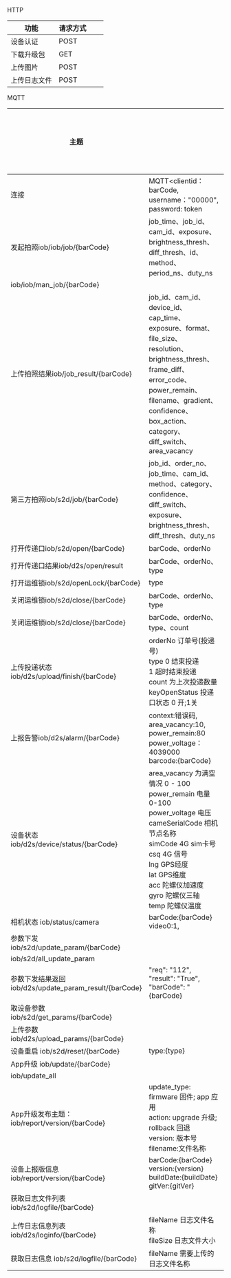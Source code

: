 HTTP

| 功能         | 请求方式 |      |      |
| ------------ | -------- | ---- | ---- |
| 设备认证     | POST     |      |      |
| 下载升级包   | GET      |      |      |
| 上传图片     | POST     |      |      |
| 上传日志文件 | POST     |      |      |



MQTT

| 主题                                                  |                                                              | 服务端/客户端 |
| ----------------------------------------------------- | ------------------------------------------------------------ | ------------- |
| 连接                                                  | MQTT<clientid：barCode, username："00000",  password: token  | C             |
| 发起拍照iob/iob/job/{barCode}                         | job_time、job_id、cam_id、exposure、brightness_thresh、diff_thresh、id、method、period_ns、duty_ns | S             |
| iob/iob/man_job/{barCode}                             |                                                              | S             |
| 上传拍照结果iob/job_result/{barCode}                  | job_id、cam_id、device_id、cap_time、exposure、format、file_size、resolution、brightness_thresh、frame_diff、error_code、power_remain、filename、gradient、confidence、box_action、category、diff_switch、area_vacancy | C             |
| 第三方拍照iob/s2d/job/{barCode}                       | job_id、order_no、job_time、cam_id、method、category、confidence、diff_switch、exposure、brightness_thresh、diff_thresh、duty_ns | S             |
| 打开传递口iob/s2d/open/{barCode}                      | barCode、orderNo                                             | S             |
| 打开传递口结果iob/d2s/open/result                     | barCode、orderNo、type                                       | C             |
| 打开运维锁iob/s2d/openLock/{barCode}                  | type                                                         | S             |
| 关闭运维锁iob/s2d/close/{barCode}                     | barCode、orderNo、type                                       | S             |
| 关闭运维锁iob/s2d/close/{barCode}                     | barCode、orderNo、type、count                                | C             |
| 上传投递状态iob/d2s/upload/finish/{barCode}           | orderNo 订单号(投递号)<br/>type 0 结束投递<br/>1 超时结束投递<br/>count 为上次投递数量<br/>keyOpenStatus 投递⼝状态 0 开;1关 | C             |
| 上报告警iob/d2s/alarm/{barCode}                       | context:错误码,<br/>area_vacancy:10,<br/>power_remain:80<br/>power_voltage： 4039000<br/>barcode:{barCode} | C             |
| 设备状态iob/d2s/device/status/{barCode}               | area_vacancy 为满空情况 0 - 100<br/>power_remain 电量  0-100<br/>power_voltage 电压<br/>cameSerialCode 相机节点名称<br/>simCode  4G sim卡号<br/>csq  4G 信号<br/>lng GPS经度<br/>lat GPS维度<br/>acc 陀螺仪加速度<br/>gyro  陀螺仪三轴<br/>temp 陀螺仪温度 | C             |
| 相机状态 iob/status/camera                            | barCode:{barCode}<br/>video0:1,<br/>                         | C             |
| 参数下发iob/s2d/update_param/{barCode}                |                                                              | S             |
| iob/s2d/all_update_param                              |                                                              | S             |
| 参数下发结果返回iob/d2s/update_param_result/{barCode} | "req": "112",<br/>"result": "True",<br/>"barCode": "{barCode} | C             |
| 取设备参数iob/s2d/get_params/{barCode}                |                                                              | S             |
| 上传参数iob/d2s/upload_params/{barCode}               |                                                              | C             |
| 设备重启 iob/s2d/reset/{barCode}                      | type:{type}                                                  | S             |
| App升级  iob/update/{barCode}                         |                                                              | S             |
| iob/update_all                                        |                                                              | S             |
| App升级发布主题： iob/report/version/{barCode}        | update_type: firmware 固件; app 应⽤<br/>action: upgrade 升级; rollback 回退<br/>version: 版本号<br/>filename:⽂件名称 | C             |
| 设备上报版信息  iob/report/version/{barCode}          | barCode:{barCode}<br/>version:{version}<br/>buildDate:{buildDate}<br/>gitVer:{gitVer} | C             |
| 获取日志文件列表iob/s2d/logfile/{barCode}             |                                                              | S             |
| 上传日志信息列表iob/d2s/loginfo/{barCode}             | fileName ⽇志⽂件名称<br/>fileSize ⽇志⽂件⼤⼩              | C             |
| 获取日志信息 iob/s2d/logfile/{barCode}                | fileName 需要上传的⽇志⽂件名称                              | S             |



